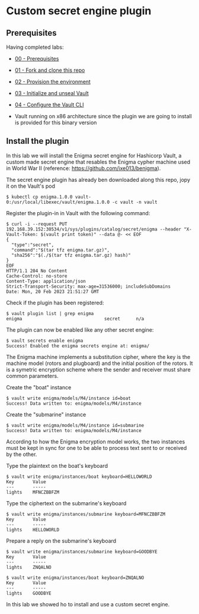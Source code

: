 # Custom secret engine plugin

## Prerequisites 

Having completed labs:

- [00 - Prerequisites](./labs/00-Prerequisites/README.md)

- [01 - Fork and clone this repo](./labs/01-Fork_and_clone_this_repo/README.md)

- [02 - Provision the environment](./labs/02-Provision_the_environment/README.md)

- [03 - Initialize and unseal Vault](./labs/03-Initialize_and_unseal_vault/README.md)

- [04 - Configure the Vault CLI](./labs/04-Configure_Vault_CLI/README.md)

- Vault running on x86 architecture since the plugin we are going to install is provided for this binary version

## Install the plugin

In this lab we will install the Enigma secret engine for Hashicorp Vault, a custom made secret engine that resables the Enigma cypher machine used in World War II (reference: https://github.com/ixe013/benigma).

The secret engine plugin has already ben downloaded along this repo, jopy it on the Vault's pod

```console
$ kubectl cp enigma.1.0.0 vault-0:/usr/local/libexec/vault/enigma.1.0.0 -c vault -n vault
```

Register the plugin-in in Vault with the following command:

```console
$ curl -i --request PUT 192.168.39.152:30534/v1/sys/plugins/catalog/secret/enigma --header "X-Vault-Token: $(vault print token)" --data @- << EOF
{
  "type":"secret",
  "command":"$(tar tfz enigma.tar.gz)",
  "sha256":"$(./$(tar tfz enigma.tar.gz) hash)"
}
EOF
HTTP/1.1 204 No Content
Cache-Control: no-store
Content-Type: application/json
Strict-Transport-Security: max-age=31536000; includeSubDomains
Date: Mon, 20 Feb 2023 21:51:27 GMT
```

Check if the plugin has been registered:

```console
$ vault plugin list | grep enigma
enigma                               secret      n/a
```

The plugin can now be enabled like any other secret engine:

```console
$ vault secrets enable enigma
Success! Enabled the enigma secrets engine at: enigma/
```

The Enigma machine implements a substitution cipher, where the key is the machine model (rotors and plugboard) and the initial position of the rotors. It is a symetric encryption scheme where the sender and receiver must share common parameters.

Create the "boat" instance

```console
$ vault write enigma/models/M4/instance id=boat
Success! Data written to: enigma/models/M4/instance
```

Create the "submarine" instance

```console
$ vault write enigma/models/M4/instance id=submarine
Success! Data written to: enigma/models/M4/instance
```

According to how the Enigma encryption model works, the two instances must be kept in sync for one to be able to process text sent to or received by the other.

Type the plaintext on the boat's keyboard

```console
$ vault write enigma/instances/boat keyboard=HELLOWORLD
Key       Value
---       -----
lights    MFNCZBBFZM
```

Type the ciphertext on the submarine's keyboard


```console
$ vault write enigma/instances/submarine keyboard=MFNCZBBFZM
Key       Value
---       -----
lights    HELLOWORLD
```

Prepare a reply on the submarine's keyboard

```console
$ vault write enigma/instances/submarine keyboard=GOODBYE
Key       Value
---       -----
lights    ZNQALNO
```

```console
$ vault write enigma/instances/boat keyboard=ZNQALNO
Key       Value
---       -----
lights    GOODBYE
```

In this lab we showed ho to install and use a custom secret engine.